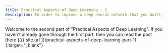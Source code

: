 ```yaml
---
title: Practical Aspects of Deep Learning - 2
description: In order to improve a deep neural network that you built, you need to understand the practical aspects of Deep Learning and Neural Networks.
---
```


Welcome to the second part of "Practical Aspects of Deep Learning". If you haven't already gone through the first part,
then you can read the post [here.]({{ site.url }}/practical-aspects-of-deep-learning-part-1){:target="_blank"}